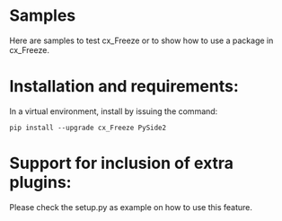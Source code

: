 # Samples

Here are samples to test cx_Freeze or to show how to use a package in cx_Freeze.

# Installation and requirements:

In a virtual environment, install by issuing the command:

```
pip install --upgrade cx_Freeze PySide2
```

# Support for inclusion of extra plugins:

Please check the setup.py as example on how to use this feature.
